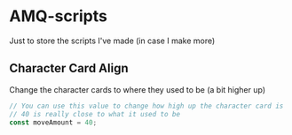 # AMQ-scripts
Just to store the scripts I've made (in case I make more)

## Character Card Align
Change the character cards to where they used to be (a bit higher up)

```js
// You can use this value to change how high up the character card is
// 40 is really close to what it used to be
const moveAmount = 40;
```
